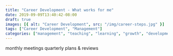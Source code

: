 ```yaml
---
title: "Career Development - What works for me"
date: 2019-09-09T13:40:42-08:00
draft: true
images: [{ alt: "Career Development", src: "/img/career-steps.jpg" }]
tags: ["Career Development", "Management"]
categories: ["management", "teaching", "learning", "growth", "development", "classes", "evaluation"]
---
```


monthly meetings
quarterly plans & reviews
